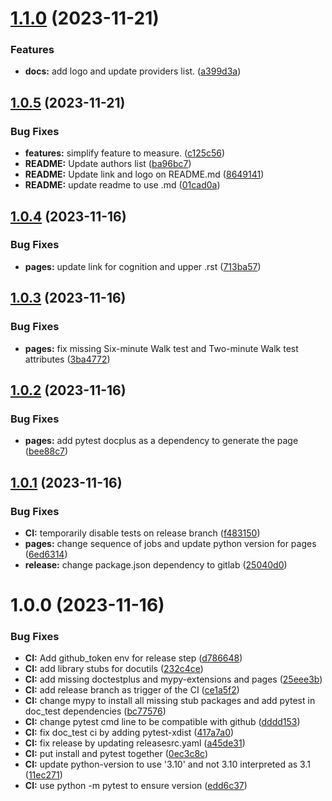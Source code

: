 # [1.1.0](https://github.com/newcastleuniversity/DISPEL/compare/v1.0.5...v1.1.0) (2023-11-21)


### Features

* **docs:** add logo and update providers list. ([a399d3a](https://github.com/newcastleuniversity/DISPEL/commit/a399d3a14840c9b9a981be8826ecab5e91367c31))

## [1.0.5](https://github.com/newcastleuniversity/DISPEL/compare/v1.0.4...v1.0.5) (2023-11-21)


### Bug Fixes

* **features:** simplify feature to measure. ([c125c56](https://github.com/newcastleuniversity/DISPEL/commit/c125c5640488f8e44f6956944dc12dc99cdac0c4))
* **README:** Update authors list ([ba96bc7](https://github.com/newcastleuniversity/DISPEL/commit/ba96bc71c8a2c6bb21991a654c676c3554699b19))
* **README:** Update link and logo on README.md ([8649141](https://github.com/newcastleuniversity/DISPEL/commit/864914138df40e36d28e98ac95006523f489a56a))
* **README:** update readme to use .md ([01cad0a](https://github.com/newcastleuniversity/DISPEL/commit/01cad0aa9ee38e5eb60a494718fe1fbeda76bfee))

## [1.0.4](https://github.com/newcastleuniversity/DISPEL/compare/v1.0.3...v1.0.4) (2023-11-16)


### Bug Fixes

* **pages:** update link for cognition and upper .rst ([713ba57](https://github.com/newcastleuniversity/DISPEL/commit/713ba5771bb474550419fc6e29fec5c618845c37))

## [1.0.3](https://github.com/newcastleuniversity/DISPEL/compare/v1.0.2...v1.0.3) (2023-11-16)


### Bug Fixes

* **pages:** fix missing Six-minute Walk test and Two-minute Walk test attributes ([3ba4772](https://github.com/newcastleuniversity/DISPEL/commit/3ba4772ed6f30be3edf886c756455dfa0c34a849))

## [1.0.2](https://github.com/newcastleuniversity/DISPEL/compare/v1.0.1...v1.0.2) (2023-11-16)


### Bug Fixes

* **pages:** add pytest docplus as a dependency to generate the page ([bee88c7](https://github.com/newcastleuniversity/DISPEL/commit/bee88c7ced73f45634800f74bb4065ebd117ee0c))

## [1.0.1](https://github.com/newcastleuniversity/DISPEL/compare/v1.0.0...v1.0.1) (2023-11-16)


### Bug Fixes

* **CI:** temporarily disable tests on release branch ([f483150](https://github.com/newcastleuniversity/DISPEL/commit/f483150cd728afb8d3af5e461b06793509dadff2))
* **pages:** change sequence of jobs and update python version for pages ([6ed6314](https://github.com/newcastleuniversity/DISPEL/commit/6ed6314d6d107365a17937d5bb80640cee961a00))
* **release:** change package.json dependency to gitlab ([25040d0](https://github.com/newcastleuniversity/DISPEL/commit/25040d0ed0cfe783c78a9034a58c8c738e54bb4f))

# 1.0.0 (2023-11-16)


### Bug Fixes

* **CI:** Add github_token env for release step ([d786648](https://github.com/newcastleuniversity/DISPEL/commit/d78664896d0eca2bab224e05830fcce13306441b))
* **CI:** add library stubs for docutils ([232c4ce](https://github.com/newcastleuniversity/DISPEL/commit/232c4cede7c7450a59957212e3784ac9103d6fd0))
* **CI:** add missing doctestplus and mypy-extensions and pages ([25eee3b](https://github.com/newcastleuniversity/DISPEL/commit/25eee3bc7ce83f4c64465c70851a0eaee5ef965d))
* **CI:** add release branch as trigger of the CI ([ce1a5f2](https://github.com/newcastleuniversity/DISPEL/commit/ce1a5f2af6c6703b544b71f42cc90db6e2e293be))
* **CI:** change mypy to install all missing stub packages and add pytest in doc_test dependencies ([bc77576](https://github.com/newcastleuniversity/DISPEL/commit/bc775763e02cbf6397b14a78f430903a06d5e519))
* **CI:** change pytest cmd line to be compatible with github ([dddd153](https://github.com/newcastleuniversity/DISPEL/commit/dddd1532262d5e9d59f8507ce2d6ef81a63abe9f))
* **CI:** fix doc_test ci by adding pytest-xdist ([417a7a0](https://github.com/newcastleuniversity/DISPEL/commit/417a7a0953a3199e5454d42e030689dad0a6f314))
* **CI:** fix release by updating releasesrc.yaml ([a45de31](https://github.com/newcastleuniversity/DISPEL/commit/a45de31178f9ee1c469d6b14b90e9004b66bca3a))
* **CI:** put install and pytest together ([0ec3c8c](https://github.com/newcastleuniversity/DISPEL/commit/0ec3c8c42729aa06bb077b6a3dbbf472c57b202a))
* **CI:** update python-version to use '3.10' and not 3.10 interpreted as 3.1 ([11ec271](https://github.com/newcastleuniversity/DISPEL/commit/11ec271aff7571b2e025352e3d5cdecbb5cd116c))
* **CI:** use python -m pytest to ensure version ([edd6c37](https://github.com/newcastleuniversity/DISPEL/commit/edd6c3794591da5eda3ac23557071045a2829f06))
